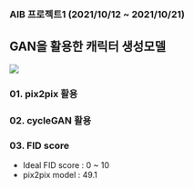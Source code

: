### AIB 프로젝트1 (2021/10/12 ~ 2021/10/21)
## GAN을 활용한 캐릭터 생성모델

<img src="https://user-images.githubusercontent.com/47709585/209449923-b8cfa7bf-0866-46c4-ac9e-5381939ad35f.jpg">


### 01. pix2pix 활용

### 02. cycleGAN 활용

### 03. FID score
- Ideal FID score : 0 ~ 10
- pix2pix model : 49.1
